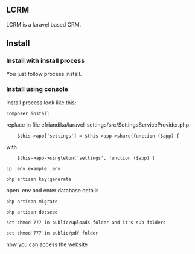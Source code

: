 ## LCRM

LCRM is a laravel based CRM.

## Install

### Install with install process

You just follow process install.

### Install using console

Install process look like this:

````composer install````

replace in file efriandika/laravel-settings/src/SettingsServiceProvider.php 

        $this->app['settings'] = $this->app->share(function ($app) { 
with

        $this->app->singleton('settings', function ($app) { 

````cp .env.example .env````

````php artisan key:generate````

open .env and enter database details

````php artisan migrate````

````php artisan db:seed````

````set chmod 777 in public/uploads folder and it's sub folders````

````set chmod 777 in public/pdf folder````

now you can access the website